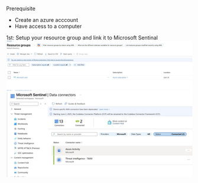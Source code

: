 Prerequisite
  - Create an azure acccount
  - Have access to a computer
 
1st: Setup your resource group and link it to Microsoft Sentinal
![membership](images/1.jpg)
![membership](images/2.jpg)
